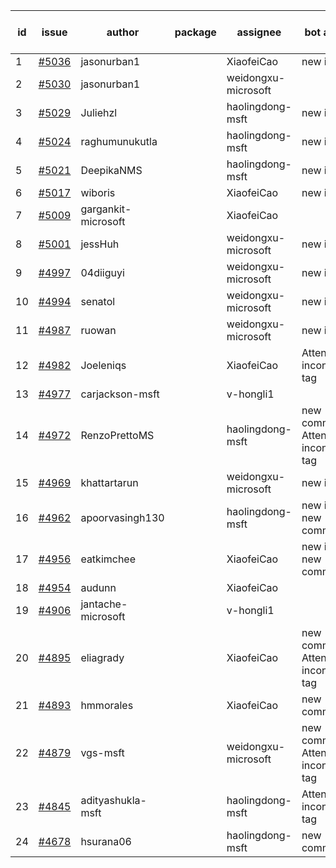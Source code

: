 | id | issue | author | package | assignee | bot advice | created date of issue | target release date | date from target |
| ------ | ------ | ------ | ------ | ------ | ------ | ------ | ------ | :-----: |
| 1 | [#5036](https://github.com/Azure/sdk-release-request/issues/5036) | jasonurban1 |  | XiaofeiCao | new issue. | 03-11 | 04-26 |  |
| 2 | [#5030](https://github.com/Azure/sdk-release-request/issues/5030) | jasonurban1 |  | weidongxu-microsoft |  | 03-06 | 03-22 |  |
| 3 | [#5029](https://github.com/Azure/sdk-release-request/issues/5029) | Juliehzl |  | haolingdong-msft | new issue. | 03-05 | 03-22 |  |
| 4 | [#5024](https://github.com/Azure/sdk-release-request/issues/5024) | raghumunukutla |  | haolingdong-msft | new issue. | 03-04 | 03-22 |  |
| 5 | [#5021](https://github.com/Azure/sdk-release-request/issues/5021) | DeepikaNMS |  | haolingdong-msft | new issue. | 02-29 | 03-22 |  |
| 6 | [#5017](https://github.com/Azure/sdk-release-request/issues/5017) | wiboris |  | XiaofeiCao | new issue. | 02-29 | 03-22 |  |
| 7 | [#5009](https://github.com/Azure/sdk-release-request/issues/5009) | gargankit-microsoft |  | XiaofeiCao |  | 02-28 | 03-22 |  |
| 8 | [#5001](https://github.com/Azure/sdk-release-request/issues/5001) | jessHuh |  | weidongxu-microsoft | new issue. | 02-27 | 03-22 |  |
| 9 | [#4997](https://github.com/Azure/sdk-release-request/issues/4997) | 04diiguyi |  | weidongxu-microsoft | new issue. | 02-27 | 03-22 |  |
| 10 | [#4994](https://github.com/Azure/sdk-release-request/issues/4994) | senatol |  | weidongxu-microsoft | new issue. | 02-27 | 03-22 |  |
| 11 | [#4987](https://github.com/Azure/sdk-release-request/issues/4987) | ruowan |  | weidongxu-microsoft | new issue. | 02-27 | 03-22 |  |
| 12 | [#4982](https://github.com/Azure/sdk-release-request/issues/4982) | Joeleniqs |  | XiaofeiCao | Attention to inconsistent tag | 02-24 | 03-22 |  |
| 13 | [#4977](https://github.com/Azure/sdk-release-request/issues/4977) | carjackson-msft |  | v-hongli1 |  | 02-22 |  | 0 |
| 14 | [#4972](https://github.com/Azure/sdk-release-request/issues/4972) | RenzoPrettoMS |  | haolingdong-msft | new comment. Attention to inconsistent tag | 02-21 | 03-22 |  |
| 15 | [#4969](https://github.com/Azure/sdk-release-request/issues/4969) | khattartarun |  | weidongxu-microsoft | new issue. | 02-20 | 03-22 |  |
| 16 | [#4962](https://github.com/Azure/sdk-release-request/issues/4962) | apoorvasingh130 |  | haolingdong-msft | new issue. new comment. | 02-19 | 03-22 |  |
| 17 | [#4956](https://github.com/Azure/sdk-release-request/issues/4956) | eatkimchee |  | XiaofeiCao | new issue. new comment. | 02-17 | 03-22 |  |
| 18 | [#4954](https://github.com/Azure/sdk-release-request/issues/4954) | audunn |  | XiaofeiCao |  | 02-16 | 03-22 |  |
| 19 | [#4906](https://github.com/Azure/sdk-release-request/issues/4906) | jantache-microsoft |  | v-hongli1 |  | 01-22 |  | 0 |
| 20 | [#4895](https://github.com/Azure/sdk-release-request/issues/4895) | eliagrady |  | XiaofeiCao | new comment. Attention to inconsistent tag | 01-18 | 02-23 |  |
| 21 | [#4893](https://github.com/Azure/sdk-release-request/issues/4893) | hmmorales |  | XiaofeiCao | new comment. | 01-16 | 03-22 |  |
| 22 | [#4879](https://github.com/Azure/sdk-release-request/issues/4879) | vgs-msft |  | weidongxu-microsoft | new comment. Attention to inconsistent tag | 01-09 | 02-23 |  |
| 23 | [#4845](https://github.com/Azure/sdk-release-request/issues/4845) | adityashukla-msft |  | haolingdong-msft | Attention to inconsistent tag | 12-20 | 02-23 |  |
| 24 | [#4678](https://github.com/Azure/sdk-release-request/issues/4678) | hsurana06 |  | haolingdong-msft | new comment. | 10-23 | 03-22 |  |
